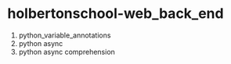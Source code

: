 # holbertonschool-web_back_end

<ol>
<li>python_variable_annotations </li>
<li>python async</li>
<li>python async comprehension</li>
</ol>

